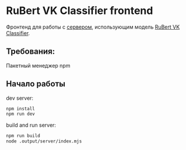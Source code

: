 # RuBert VK Classifier frontend

Фронтенд для работы с [сервером](https://github.com/maryshev3/YourWay), использующим модель [RuBert VK Classifier](https://github.com/MrDaseMan/rubert-vk-classifier).

## Требования:
Пакетный менеджер npm

## Начало работы

dev server:
```bash
npm install
npm run dev
```

build and run server:
```bash
npm run build
node .output/server/index.mjs
```